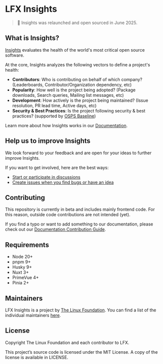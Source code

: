 
<!-- BODY -->

# LFX Insights

> 📣 Insights was relaunched and open sourced in June 2025.

## What is Insights?
[Insights](https://insights.linuxfoundation.org/) evaluates the health of the world's most critical open source software.

At the core, Insights analyzes the following vectors to define a project's health:
- <b>Contributors</b>: Who is contributing on behalf of which company? (Leaderboards, Contributor/Organization dependency, etc)
- <b>Popularity</b>: How well is the project being adopted? (Package downloads, Search queries, Mailing list messages, etc)
- <b>Development</b>: How actively is the project being maintained? (Issue resolution, PR lead time, Active days, etc)
- <b>Security & Best Practices</b>: Is the project following security & best practices? (supported by [OSPS Baseline](https://baseline.openssf.org/))

Learn more about how Insights works in our [Documentation](https://insights.linuxfoundation.org/docs).

## Help us to improve Insights
We look forward to your feedback and are open for your ideas to further improve Insights.

If you want to get involved, here are the best ways:
- [Start or participate in discussions](https://github.com/linuxfoundation/insights/discussions)
- [Create issues when you find bugs or have an idea](https://github.com/linuxfoundation/insights/issues)

## Contributing

This repository is currently in beta and includes mainly frontend code. For this reason, outside code contributions are not intended (yet). 

If you find a typo or want to add something to our documentation, please check out our [Documentation Contribution Guide](https://github.com/linuxfoundation/insights/blob/main/CONTRIBUTING.md#documentation-contribution-guide).

## Requirements

- Node 20+
- pnpm 9+
- Husky 9+
- Nuxt 3+
- PrimeVue 4+
- Pinia 2+

## Maintainers
LFX Insights is a project by [The Linux Foundation](https://www.linuxfoundation.org/). You can find a list of the individual maintainers [here](MAINTAINERS.md).  

## License

Copyright The Linux Foundation and each contributor to LFX.

This project’s source code is licensed under the MIT License. A copy of the license is available in LICENSE.
